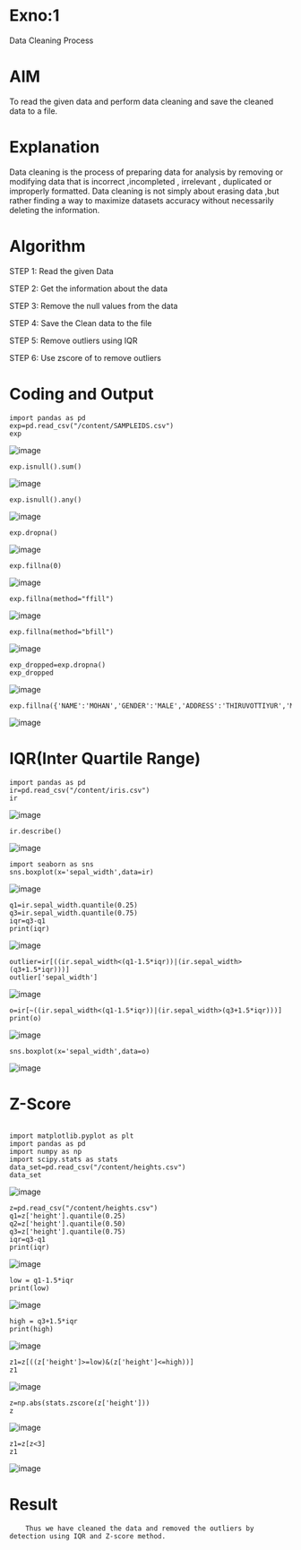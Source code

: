 # Exno:1
Data Cleaning Process

# AIM
To read the given data and perform data cleaning and save the cleaned data to a file.

# Explanation
Data cleaning is the process of preparing data for analysis by removing or modifying data that is incorrect ,incompleted , irrelevant , duplicated or improperly formatted. Data cleaning is not simply about erasing data ,but rather finding a way to maximize datasets accuracy without necessarily deleting the information.

# Algorithm
STEP 1: Read the given Data

STEP 2: Get the information about the data

STEP 3: Remove the null values from the data

STEP 4: Save the Clean data to the file

STEP 5: Remove outliers using IQR

STEP 6: Use zscore of to remove outliers

# Coding and Output
```
import pandas as pd
exp=pd.read_csv("/content/SAMPLEIDS.csv")
exp
```
![image](https://github.com/user-attachments/assets/6a45caaf-89bf-43e2-9429-8757d957ca11)
```
exp.isnull().sum()
```
![image](https://github.com/user-attachments/assets/e92266a3-6ab2-42a2-8ebb-e2f17984e78c)
```
exp.isnull().any()
```
![image](https://github.com/user-attachments/assets/35674a13-2e23-4330-9f59-235a7aff6bbf)
```
exp.dropna()
```
![image](https://github.com/user-attachments/assets/64b50042-1b6c-4b00-94ea-35513678991b)
```
exp.fillna(0)
```
![image](https://github.com/user-attachments/assets/db1ef3e8-bd30-4b19-a711-778f99481363)
```
exp.fillna(method="ffill")
```
![image](https://github.com/user-attachments/assets/cea4e9cf-6336-4f62-8589-a86159d51c14)
```
exp.fillna(method="bfill")
```
![image](https://github.com/user-attachments/assets/406f10fc-d4d3-4ce4-9d3d-aa4f29bc9ce1)
```
exp_dropped=exp.dropna()
exp_dropped
```
![image](https://github.com/user-attachments/assets/0937088c-9a5c-4684-b8fe-a91e320cdd07)
```
exp.fillna({'NAME':'MOHAN','GENDER':'MALE','ADDRESS':'THIRUVOTTIYUR','M1':98,'M2':87,'M3':76,'M4':92,'TOTAL':305,'AVG':89.999999})
```
![image](https://github.com/user-attachments/assets/1eabfd91-316e-434a-8365-e39c37e91d01)

# IQR(Inter Quartile Range)
```
import pandas as pd
ir=pd.read_csv("/content/iris.csv")
ir
```
![image](https://github.com/user-attachments/assets/3dde0b40-79b9-4a84-9257-8222815c8288)
```
ir.describe()
```

![image](https://github.com/user-attachments/assets/7828e348-1feb-4bb7-96aa-5107bc9be6b9)
```
import seaborn as sns
sns.boxplot(x='sepal_width',data=ir)
```
![image](https://github.com/user-attachments/assets/3b7cc419-c8e9-4a20-adad-1aa71b439125)
```
q1=ir.sepal_width.quantile(0.25)
q3=ir.sepal_width.quantile(0.75)
iqr=q3-q1
print(iqr)
```
![image](https://github.com/user-attachments/assets/d01b412e-3d2b-4c33-b210-39cc7c130fb2)
```
outlier=ir[((ir.sepal_width<(q1-1.5*iqr))|(ir.sepal_width>(q3+1.5*iqr)))]
outlier['sepal_width']
```
![image](https://github.com/user-attachments/assets/490a0207-63a6-418d-8fd9-e5f7eff1f992)
```
o=ir[~((ir.sepal_width<(q1-1.5*iqr))|(ir.sepal_width>(q3+1.5*iqr)))]
print(o)
```
![image](https://github.com/user-attachments/assets/91ecbab0-0115-4f97-9f76-f4b2f8224ed2)
```
sns.boxplot(x='sepal_width',data=o)
```
![image](https://github.com/user-attachments/assets/8edaf76d-82ca-4818-b0a5-c75c6d5f4d4f)
# Z-Score
```

import matplotlib.pyplot as plt
import pandas as pd
import numpy as np
import scipy.stats as stats
data_set=pd.read_csv("/content/heights.csv")
data_set
```

![image](https://github.com/user-attachments/assets/33060559-fa13-41b7-ad77-c0d1617725b1)
```
z=pd.read_csv("/content/heights.csv")
q1=z['height'].quantile(0.25)
q2=z['height'].quantile(0.50)
q3=z['height'].quantile(0.75)
iqr=q3-q1
print(iqr)
```

![image](https://github.com/user-attachments/assets/c456ffbd-fd97-4bbe-b539-8e87b98a338e)
```
low = q1-1.5*iqr
print(low)
```


![image](https://github.com/user-attachments/assets/c80261f1-4826-4cf1-91bd-d821f5a73aae)
```
high = q3+1.5*iqr
print(high)
```

![image](https://github.com/user-attachments/assets/da52f71b-8dc0-4c9f-86dc-6cccf2e8ee7b)
```
z1=z[((z['height']>=low)&(z['height']<=high))]
z1
```

![image](https://github.com/user-attachments/assets/48c4836c-9ed5-4c51-bc38-24092eb18355)
```
z=np.abs(stats.zscore(z['height']))
z
```

![image](https://github.com/user-attachments/assets/20c09da2-5f38-4d72-9977-e0bef6042675)
```
z1=z[z<3]
z1
```

![image](https://github.com/user-attachments/assets/32123761-9a0f-4d8b-82e7-77af96513024)



# Result
        Thus we have cleaned the data and removed the outliers by detection using IQR and Z-score method.
